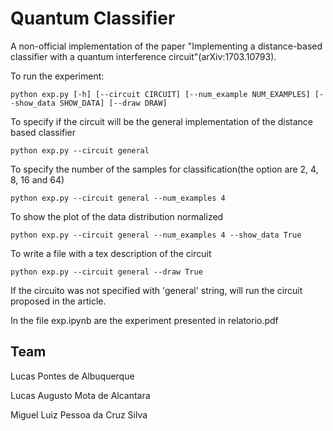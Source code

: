 # Quantum Classifier
A non-official implementation of the paper "Implementing a distance-based classifier with a quantum interference circuit"(arXiv:1703.10793).

To run the experiment:
    
    python exp.py [-h] [--circuit CIRCUIT] [--num_example NUM_EXAMPLES] [--show_data SHOW_DATA] [--draw DRAW]

To specify if the circuit will be the general implementation of the distance based classifier

    python exp.py --circuit general

To specify the number of the samples for classification(the option are 2, 4, 8, 16 and 64)

    python exp.py --circuit general --num_examples 4

To show the plot of the data distribution normalized

    python exp.py --circuit general --num_examples 4 --show_data True

To write a file with a tex description of the circuit

    python exp.py --circuit general --draw True

If the circuito was not specified with 'general' string, will run the circuit proposed in the article.

In the file exp.ipynb are the experiment presented in relatorio.pdf

## Team
Lucas Pontes de Albuquerque

Lucas Augusto Mota de Alcantara

Miguel Luiz Pessoa da Cruz Silva
